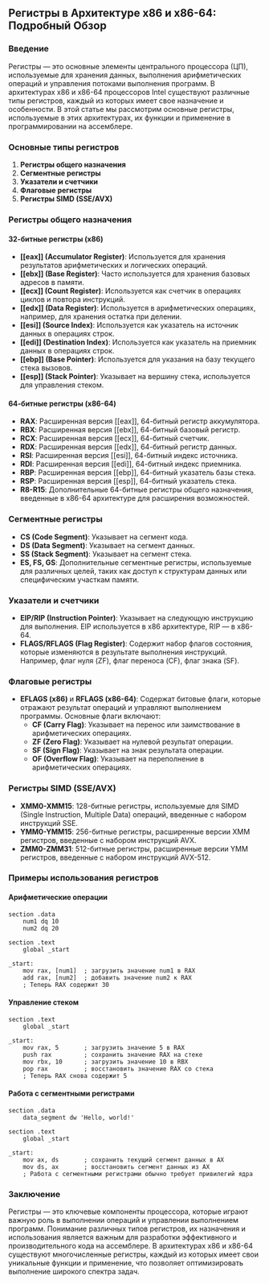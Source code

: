 ## Регистры в Архитектуре x86 и x86-64: Подробный Обзор

### Введение

Регистры — это основные элементы центрального процессора (ЦП), используемые для хранения данных, выполнения арифметических операций и управления потоками выполнения программ. В архитектурах x86 и x86-64 процессоров Intel существуют различные типы регистров, каждый из которых имеет свое назначение и особенности. В этой статье мы рассмотрим основные регистры, используемые в этих архитектурах, их функции и применение в программировании на ассемблере.

### Основные типы регистров

1. **Регистры общего назначения**
2. **Сегментные регистры**
3. **Указатели и счетчики**
4. **Флаговые регистры**
5. **Регистры SIMD (SSE/AVX)**

### Регистры общего назначения

#### 32-битные регистры (x86)

- **[[eax]] (Accumulator Register)**: Используется для хранения результатов арифметических и логических операций.
- **[[ebx]] (Base Register)**: Часто используется для хранения базовых адресов в памяти.
- **[[ecx]] (Count Register)**: Используется как счетчик в операциях циклов и повтора инструкций.
- **[[edx]] (Data Register)**: Используется в арифметических операциях, например, для хранения остатка при делении.
- **[[esi]] (Source Index)**: Используется как указатель на источник данных в операциях строк.
- **[[edi]] (Destination Index)**: Используется как указатель на приемник данных в операциях строк.
- **[[ebp]] (Base Pointer)**: Используется для указания на базу текущего стека вызовов.
- **[[esp]] (Stack Pointer)**: Указывает на вершину стека, используется для управления стеком.

#### 64-битные регистры (x86-64)

- **RAX**: Расширенная версия [[eax]], 64-битный регистр аккумулятора.
- **RBX**: Расширенная версия [[ebx]], 64-битный базовый регистр.
- **RCX**: Расширенная версия [[ecx]], 64-битный счетчик.
- **RDX**: Расширенная версия [[edx]], 64-битный регистр данных.
- **RSI**: Расширенная версия [[esi]], 64-битный индекс источника.
- **RDI**: Расширенная версия [[edi]], 64-битный индекс приемника.
- **RBP**: Расширенная версия [[ebp]], 64-битный указатель базы стека.
- **RSP**: Расширенная версия [[esp]], 64-битный указатель стека.
- **R8-R15**: Дополнительные 64-битные регистры общего назначения, введенные в x86-64 архитектуре для расширения возможностей.

### Сегментные регистры

- **CS (Code Segment)**: Указывает на сегмент кода.
- **DS (Data Segment)**: Указывает на сегмент данных.
- **SS (Stack Segment)**: Указывает на сегмент стека.
- **ES, FS, GS**: Дополнительные сегментные регистры, используемые для различных целей, таких как доступ к структурам данных или специфическим участкам памяти.

### Указатели и счетчики

- **EIP/RIP (Instruction Pointer)**: Указывает на следующую инструкцию для выполнения. EIP используется в x86 архитектуре, RIP — в x86-64.
- **FLAGS/RFLAGS (Flag Register)**: Содержит набор флагов состояния, которые изменяются в результате выполнения инструкций. Например, флаг нуля (ZF), флаг переноса (CF), флаг знака (SF).

### Флаговые регистры

- **EFLAGS (x86)** и **RFLAGS (x86-64)**: Содержат битовые флаги, которые отражают результат операций и управляют выполнением программы. Основные флаги включают:
  - **CF (Carry Flag)**: Указывает на перенос или заимствование в арифметических операциях.
  - **ZF (Zero Flag)**: Указывает на нулевой результат операции.
  - **SF (Sign Flag)**: Указывает на знак результата операции.
  - **OF (Overflow Flag)**: Указывает на переполнение в арифметических операциях.

### Регистры SIMD (SSE/AVX)

- **XMM0-XMM15**: 128-битные регистры, используемые для SIMD (Single Instruction, Multiple Data) операций, введенные с набором инструкций SSE.
- **YMM0-YMM15**: 256-битные регистры, расширенные версии XMM регистров, введенные с набором инструкций AVX.
- **ZMM0-ZMM31**: 512-битные регистры, расширенные версии YMM регистров, введенные с набором инструкций AVX-512.

### Примеры использования регистров

#### Арифметические операции

```assembly
section .data
    num1 dq 10
    num2 dq 20

section .text
    global _start

_start:
    mov rax, [num1]  ; загрузить значение num1 в RAX
    add rax, [num2]  ; добавить значение num2 к RAX
    ; Теперь RAX содержит 30
```

#### Управление стеком

```assembly
section .text
    global _start

_start:
    mov rax, 5       ; загрузить значение 5 в RAX
    push rax         ; сохранить значение RAX на стеке
    mov rbx, 10      ; загрузить значение 10 в RBX
    pop rax          ; восстановить значение RAX со стека
    ; Теперь RAX снова содержит 5
```

#### Работа с сегментными регистрами

```assembly
section .data
    data_segment dw 'Hello, world!'

section .text
    global _start

_start:
    mov ax, ds       ; сохранить текущий сегмент данных в AX
    mov ds, ax       ; восстановить сегмент данных из AX
    ; Работа с сегментными регистрами обычно требует привилегий ядра
```

### Заключение

Регистры — это ключевые компоненты процессора, которые играют важную роль в выполнении операций и управлении выполнением программ. Понимание различных типов регистров, их назначения и использования является важным для разработки эффективного и производительного кода на ассемблере. В архитектурах x86 и x86-64 существуют многочисленные регистры, каждый из которых имеет свои уникальные функции и применение, что позволяет оптимизировать выполнение широкого спектра задач.